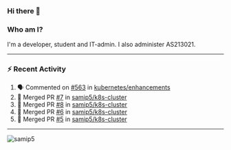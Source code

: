 ### Hi there 👋

### Who am I?
I'm a developer, student and IT-admin. I also administer AS213021.

---
### :zap: Recent Activity
<!--START_SECTION:activity-->
1. 🗣 Commented on [#563](https://github.com/kubernetes/enhancements/issues/563) in [kubernetes/enhancements](https://github.com/kubernetes/enhancements)
2. 🎉 Merged PR [#7](https://github.com/samip5/k8s-cluster/pull/7) in [samip5/k8s-cluster](https://github.com/samip5/k8s-cluster)
3. 🎉 Merged PR [#8](https://github.com/samip5/k8s-cluster/pull/8) in [samip5/k8s-cluster](https://github.com/samip5/k8s-cluster)
4. 🎉 Merged PR [#6](https://github.com/samip5/k8s-cluster/pull/6) in [samip5/k8s-cluster](https://github.com/samip5/k8s-cluster)
5. 🎉 Merged PR [#5](https://github.com/samip5/k8s-cluster/pull/5) in [samip5/k8s-cluster](https://github.com/samip5/k8s-cluster)
<!--END_SECTION:activity-->
---

<img align="center" src="https://github-readme-stats.vercel.app/api?username=samip5&show_icons=true" alt="samip5" />
